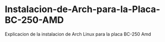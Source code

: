 # Instalacion-de-Arch-para-la-Placa-BC-250-AMD
Explicacion de la instalacion de Arch Linux para la placa BC-250 Amd
